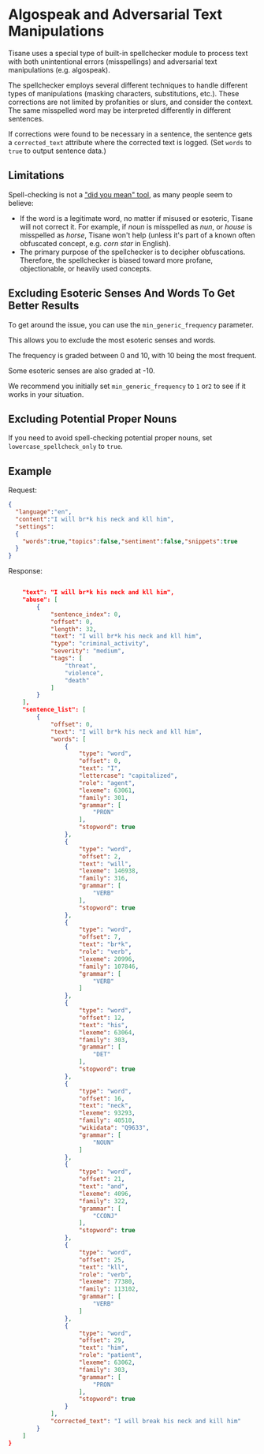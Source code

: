 # Algospeak and Adversarial Text Manipulations

Tisane uses a special type of built-in spellchecker module to process text with both unintentional errors (misspellings) and adversarial text manipulations (e.g. algospeak). 

The spellchecker employs several different techniques to handle different types of manipulations (masking characters, substitutions, etc.). These corrections are not limited by profanities or slurs, and consider the context. The same misspelled word may be interpreted differently in different sentences.

If corrections were found to be necessary in a sentence, the sentence gets a `corrected_text` attribute where the corrected text is logged. (Set `words` to `true` to output sentence data.)

## Limitations

Spell-checking is not a ["did you mean" tool](https://stackoverflow.com/questions/307291/how-does-the-google-did-you-mean-algorithm-work), as many people seem to believe:

- If the word is a legitimate word, no matter if misused or esoteric, Tisane will not correct it. For example, if *noun* is misspelled as *nun*, or *house* is misspelled as *horse*, Tisane won't help (unless it's part of a known often obfuscated concept, e.g. _corn star_ in English).
- The primary purpose of the spellchecker is to decipher obfuscations. Therefore, the spellchecker is biased toward more profane, objectionable, or heavily used concepts.

## Excluding Esoteric Senses And Words To Get Better Results

To get around the issue, you can use the  `min_generic_frequency` parameter. 

This allows you to exclude the most esoteric senses and words. 

The frequency is graded between 0 and 10, with 10 being the most frequent. 

Some esoteric senses are also graded at -10. 

We recommend you initially set `min_generic_frequency` to `1` or`2` to see if it works in your situation.

## Excluding Potential Proper Nouns

If you need to avoid spell-checking potential proper nouns, set `lowercase_spellcheck_only` to `true`.

## Example

Request:
```json
{
  "language":"en",
  "content":"I will br*k his neck and kll him",
  "settings": 
  {
    "words":true,"topics":false,"sentiment":false,"snippets":true
  }
}
```

Response:
```json

	"text": "I will br*k his neck and kll him",
	"abuse": [
		{
			"sentence_index": 0,
			"offset": 0,
			"length": 32,
			"text": "I will br*k his neck and kll him",
			"type": "criminal_activity",
			"severity": "medium",
			"tags": [
				"threat",
				"violence",
				"death"
			]
		}
	],
	"sentence_list": [
		{
			"offset": 0,
			"text": "I will br*k his neck and kll him",
			"words": [
				{
					"type": "word",
					"offset": 0,
					"text": "I",
					"lettercase": "capitalized",
					"role": "agent",
					"lexeme": 63061,
					"family": 301,
					"grammar": [
						"PRON"
					],
					"stopword": true
				},
				{
					"type": "word",
					"offset": 2,
					"text": "will",
					"lexeme": 146938,
					"family": 316,
					"grammar": [
						"VERB"
					],
					"stopword": true
				},
				{
					"type": "word",
					"offset": 7,
					"text": "br*k",
					"role": "verb",
					"lexeme": 20996,
					"family": 107846,
					"grammar": [
						"VERB"
					]
				},
				{
					"type": "word",
					"offset": 12,
					"text": "his",
					"lexeme": 63064,
					"family": 303,
					"grammar": [
						"DET"
					],
					"stopword": true
				},
				{
					"type": "word",
					"offset": 16,
					"text": "neck",
					"lexeme": 93293,
					"family": 40510,
					"wikidata": "Q9633",
					"grammar": [
						"NOUN"
					]
				},
				{
					"type": "word",
					"offset": 21,
					"text": "and",
					"lexeme": 4096,
					"family": 322,
					"grammar": [
						"CCONJ"
					],
					"stopword": true
				},
				{
					"type": "word",
					"offset": 25,
					"text": "kll",
					"role": "verb",
					"lexeme": 77380,
					"family": 113102,
					"grammar": [
						"VERB"
					]
				},
				{
					"type": "word",
					"offset": 29,
					"text": "him",
					"role": "patient",
					"lexeme": 63062,
					"family": 303,
					"grammar": [
						"PRON"
					],
					"stopword": true
				}
			],
			"corrected_text": "I will break his neck and kill him"
		}
	]
}
```